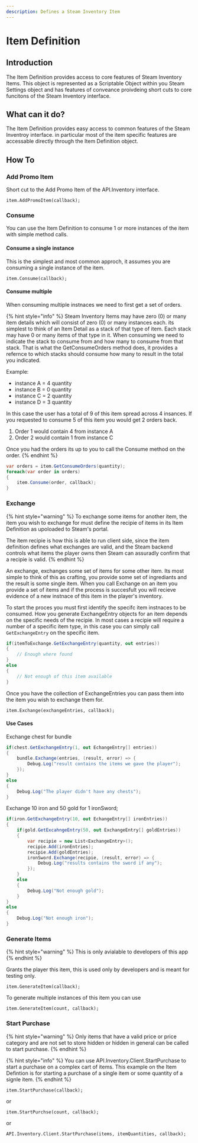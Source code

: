 ```yaml
---
description: Defines a Steam Inventory Item
---
```


# Item Definition

## Introduction

The Item Definition provides access to core features of Steam Inventory Items. This object is represented as a Scriptable Object within you Steam Settings object and has features of conveance proivdeing short cuts to core funcitons of the Steam Inventory interface.

## What can it do?

The Item Definition provides easy access to common features of the Steam Inventroy interface. in particular most of the item specific features are accessable directly through the Item Definition object.

## How To

### Add Promo Item

Short cut to the Add Promo Item of the API.Inventory interface.&#x20;

```
item.AddPromoItem(callback);
```

### Consume

You can use the Item Definition to consume 1 or more instances of the item with simple method calls.

#### Consume a single instance

This is the simplest and most common approch, it assumes you are consuming a single instance of the item.

```
item.Consume(callback);
```

#### Consume multiple

When consuming multiple instnaces we need to first get a set of orders.&#x20;

{% hint style="info" %}
Steam Inventory Items may have zero (0) or many item details which will consist of zero (0) or many instances each. its simplest to think of an Item Detail as a stack of that type of item. Each stack may have 0 or many items of that type in it. When consuming we need to indicate the stack to consume from and how many to consume from that stack. That is what the GetConsumeOrders method does, it provides a refernce to which stacks should consume how many to result in the total you indicated.

Example:

* instance A = 4 quantity
* instance B = 0 quantity
* instance C = 2 quantity
* instance D = 3 quantity

In this case the user has a total of 9 of this item spread across 4 insances. If you requested to consume 5 of this item you would get 2 orders back.&#x20;

1. Order 1 would contain 4 from instance A
2. Order 2 would contain 1 from instance C

Once you had the orders its up to you to call the Consume method on the order.
{% endhint %}

```csharp
var orders = item.GetConsumeOrders(quantity);
foreach(var order in orders)
{
    item.Consume(order, callback);
}
```

### Exchange

{% hint style="warning" %}
To exchange some items for another item, the item you wish to exchange for must define the recipie of items in its Item Definition as upoloaded to Steam's portal.



The item recipie is how this is able to run client side, since the item definition defines what exchanges are valid, and the Steam backend controls what items the player owns then Steam can assuradly confirm that a recipie is valid.
{% endhint %}

An exchange, exchanges some set of items for some other item. Its most simple to think of this as crafting, you provide some set of ingrediants and the result is some single item. When you call Exchange on an item you provide a set of items and if the process is succesfult you will recieve evidence of a new instnace of this item in the player's inventory.

To start the proces you must first identify the specifc item instnaces to be consumed. How you generate ExchangeEntry objects for an item depends on the specific needs of the recipie. In most cases a recipie will require a number of a specific item type, in this case you can simply call `GetExchangeEntry` on the specific item.

```csharp
if(itemToExchange.GetExchangeEntry(quantity, out entries))
{
    // Enough where found
}
else
{
    // Not enough of this item available
}
```

Once you have the collection of ExchangeEntries you can pass them into the item you wish to exchange them for.

```
item.Exchange(exchangeEntries, callback);
```

#### Use Cases

Exchange chest for bundle

```csharp
if(chest.GetExchangeEntry(1, out EchangeEntry[] entries))
{
    bundle.Exchange(entries, (result, error) => {
        Debug.Log("result contains the items we gave the player");
    });
}
else
{
    Debug.Log("The player didn't have any chests");
}
```

Exchange 10 iron and 50 gold for 1 ironSword;

```csharp
if(iron.GetExchangeEntry(10, out EchangeEntry[] ironEntries))
{
    if(gold.GetExcahngeEntry(50, out ExchangeEntry[] goldEntries))
    {
        var recipie = new List<ExchangeEntry>();
        recipie.Add(ironEntries);
        recipie.Add(goldEntries);
        ironSword.Exchange(recipie, (result, error) => {
            Debug.Log("results contains the sword if any");
        });
    }
    else
    {
        Debug.Log("Not enough gold");
    }
}
else
{
    Debug.Log("Not enough iron");
}
```

### Generate Items

{% hint style="warning" %}
This is only avialable to developers of this app
{% endhint %}

Grants the player this item, this is used only by developers and is meant for testing only.

```
item.GenerateItem(callback);
```

To generate multiple instances of this item you can use

```
item.GenerateItem(count, callback);
```

### Start Purchase

{% hint style="warning" %}
Only items that have a valid price or price category and are not set to store hidden or hidden in general can be called to start purchase.
{% endhint %}

{% hint style="info" %}
You can use API.Inventory.Client.StartPurchase to start a purchase on a complex cart of items. This example on the Item Defintion is for starting a purchase of a single item or some quantity of a signle item.
{% endhint %}

```
item.StartPurchase(callback);
```

or

```
item.StartPurchse(count, callback);
```

or

```
API.Inventory.Client.StartPurchase(items, itemQuantities, callback);
```
